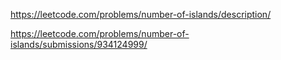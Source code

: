 https://leetcode.com/problems/number-of-islands/description/

https://leetcode.com/problems/number-of-islands/submissions/934124999/